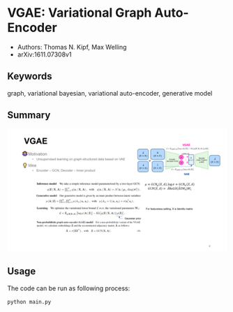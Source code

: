# VGAE: Variational Graph Auto-Encoder

* Authors: Thomas N. Kipf, Max Welling
* arXiv:1611.07308v1

## Keywords

graph, variational bayesian, variational auto-encoder, generative model

## Summary

![](img/vgae.PNG)

## Usage

The code can be run as following process:

```bash
python main.py
```
